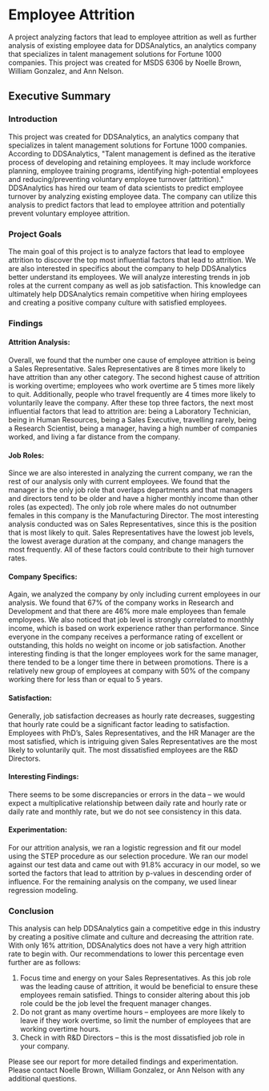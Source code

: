 # Employee Attrition  
A project analyzing factors that lead to employee attrition as well as further analysis of existing employee data for DDSAnalytics, an analytics company that specializes in talent management solutions for Fortune 1000 companies. This project was created for MSDS 6306 by Noelle Brown, William Gonzalez, and Ann Nelson.

## Executive Summary

### Introduction
This project was created for DDSAnalytics, an analytics company that specializes in talent management solutions for Fortune 1000 companies. According to DDSAnalytics, "Talent management is defined as the iterative process of developing and retaining employees. It may include workforce planning, employee training programs, identifying high-potential employees and reducing/preventing voluntary employee turnover (attrition)." DDSAnalytics has hired our team of data scientists to predict employee turnover by analyzing existing employee data. The company can utilize this analysis to predict factors that lead to employee attrition and potentially prevent voluntary employee attrition.  
### Project Goals
The main goal of this project is to analyze factors that lead to employee attrition to discover the top most influential factors that lead to attrition.  We are also interested in specifics about the company to help DDSAnalytics better understand its employees. We will analyze interesting trends in job roles at the current company as well as job satisfaction. This knowledge can ultimately help DDSAnalytics remain competitive when hiring employees and creating a positive company culture with satisfied employees.  
### Findings
#### Attrition Analysis:
Overall, we found that the number one cause of employee attrition is being a Sales Representative. Sales Representatives are 8 times more likely to have attrition than any other category. The second highest cause of attrition is working overtime; employees who work overtime are 5 times more likely to quit. Additionally, people who travel frequently are 4 times more likely to voluntarily leave the company. After these top three factors, the next most influential factors that lead to attrition are: being a Laboratory Technician, being in Human Resources, being a Sales Executive, travelling rarely, being a Research Scientist, being a manager, having a high number of companies worked, and living a far distance from the company.  
#### Job Roles:
Since we are also interested in analyzing the current company, we ran the rest of our analysis only with current employees.  We found that the manager is the only job role that overlaps departments and that managers and directors tend to be older and have a higher monthly income than other roles (as expected). The only job role where males do not outnumber females in this company is the Manufacturing Director. The most interesting analysis conducted was on Sales Representatives, since this is the position that is most likely to quit. Sales Representatives have the lowest job levels, the lowest average duration at the company, and change managers the most frequently. All of these factors could contribute to their high turnover rates.  
#### Company Specifics:  
Again, we analyzed the company by only including current employees in our analysis. We found that 67% of the company works in Research and Development and that there are 46% more male employees than female employees. We also noticed that job level is strongly correlated to monthly income, which is based on work experience rather than performance. Since everyone in the company receives a performance rating of excellent or outstanding, this holds no weight on income or job satisfaction. Another interesting finding is that the longer employees work for the same manager, there tended to be a longer time there in between promotions. There is a relatively new group of employees at company with 50% of the company working there for less than or equal to 5 years.  
#### Satisfaction:  
Generally, job satisfaction decreases as hourly rate decreases, suggesting that hourly rate could be a significant factor leading to satisfaction. Employees with PhD’s, Sales Representatives, and the HR Manager are the most satisfied, which is intriguing given Sales Representatives are the most likely to voluntarily quit. The most dissatisfied employees are the R&D Directors.  
#### Interesting Findings:  
There seems to be some discrepancies or errors in the data – we would expect a multiplicative relationship between daily rate and hourly rate or daily rate and monthly rate, but we do not see consistency in this data.  
#### Experimentation:
For our attrition analysis, we ran a logistic regression and fit our model using the STEP procedure as our selection procedure. We ran our model against our test data and came out with 91.8% accuracy in our model, so we sorted the factors that lead to attrition by p-values in descending order of influence. For the remaining analysis on the company, we used linear regression modeling.  
### Conclusion
This analysis can help DDSAnalytics gain a competitive edge in this industry by creating a positive climate and culture and decreasing the attrition rate. With only 16% attrition, DDSAnalytics does not have a very high attrition rate to begin with. Our recommendations to lower this percentage even further are as follows:  
1.	Focus time and energy on your Sales Representatives. As this job role was the leading cause of attrition, it would be beneficial to ensure these employees remain satisfied. Things to consider altering about this job role could be the job level the frequent manager changes.  
2.	Do not grant as many overtime hours – employees are more likely to leave if they work overtime, so limit the number of employees that are working overtime hours.  
3.	Check in with R&D Directors – this is the most dissatisfied job role in your company.  
  
Please see our report for more detailed findings and experimentation. Please contact Noelle Brown, William Gonzalez, or Ann Nelson with any additional questions.  

